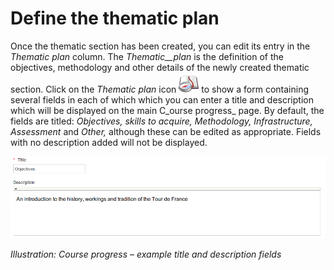 # Define the thematic plan

Once the thematic section has been created, you can edit its entry in the _Thematic plan_ column. The _Thematic\_\_plan_ is the definition of the objectives, methodology and other details of the newly created thematic section. Click on the _Thematic plan_ icon ![](../../.gitbook/assets/graphics255.png) to show a form containing several fields in each of which which you can enter a title and description which will be displayed on the main C_ourse progress_ page. By default, the fields are titled: _Objectives, skills to acquire, Methodology, Infrastructure, Assessment_ and _Other,_ although these can be edited as appropriate. Fields with no description added will not be displayed.

![](../../.gitbook/assets/graphics260.png)

_Illustration: Course progress – example title and description fields_

